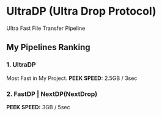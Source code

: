 # UltraDP (Ultra Drop Protocol)
Ultra Fast File Transfer Pipeline 

## My Pipelines Ranking

### 1. UltraDP
Most Fast in My Project.
**PEEK SPEED:** 2.5GB / 3sec

### 2. FastDP | NextDP(NextDrop)
**PEEK SPEED:** 3GB / 5sec
